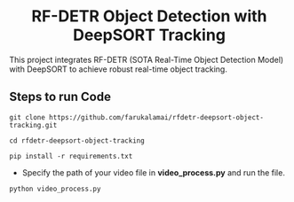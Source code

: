 <H1 align="center">
RF-DETR Object Detection with DeepSORT Tracking </H1>

This project integrates RF-DETR (SOTA Real-Time Object Detection Model) with DeepSORT to achieve robust real-time object tracking.
## Steps to run Code
```
git clone https://github.com/farukalamai/rfdetr-deepsort-object-tracking.git
```
```
cd rfdetr-deepsort-object-tracking
```
```
pip install -r requirements.txt
```
- Specify the path of your video file in **video_process.py** and run the file.
```
python video_process.py
```
